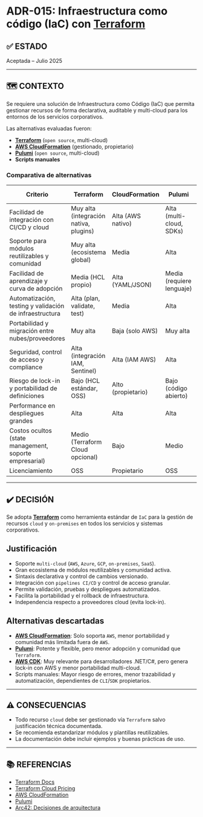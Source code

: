# ADR-015: Infraestructura como código (IaC) con [Terraform](https://www.terraform.io/)

## ✅ ESTADO

Aceptada – Julio 2025

---

## 🗺️ CONTEXTO

Se requiere una solución de Infraestructura como Código (IaC) que permita gestionar recursos de forma declarativa, auditable y multi-cloud para los entornos de los servicios corporativos.

Las alternativas evaluadas fueron:

- **[Terraform](https://www.terraform.io/)** (`open source`, multi-cloud)
- **[AWS CloudFormation](https://aws.amazon.com/cloudformation/)** (gestionado, propietario)
- **[Pulumi](https://www.pulumi.com/)** (`open source`, multi-cloud)
- **Scripts manuales**

### Comparativa de alternativas

| Criterio                                              | Terraform | CloudFormation | Pulumi | Scripts manuales |
|-------------------------------------------------------|-----------|---------------|--------|------------------|
| Facilidad de integración con CI/CD y cloud            | Muy alta (integración nativa, plugins) | Alta (AWS nativo) | Alta (multi-cloud, SDKs) | Baja |
| Soporte para módulos reutilizables y comunidad        | Muy alta (ecosistema global) | Media | Alta | Nula |
| Facilidad de aprendizaje y curva de adopción          | Media (HCL propio) | Alta (YAML/JSON) | Media (requiere lenguaje) | Alta (scripts conocidos) |
| Automatización, testing y validación de infraestructura| Alta (plan, validate, test) | Media | Alta | Baja |
| Portabilidad y migración entre nubes/proveedores      | Muy alta | Baja (solo AWS) | Muy alta | Baja |
| Seguridad, control de acceso y compliance             | Alta (integración IAM, Sentinel) | Alta (IAM AWS) | Alta | Baja |
| Riesgo de lock-in y portabilidad de definiciones      | Bajo (HCL estándar, OSS) | Alto (propietario) | Bajo (código abierto) | Alto (ad-hoc, no portable) |
| Performance en despliegues grandes                    | Alta | Alta | Alta | Baja |
| Costos ocultos (state management, soporte empresarial)| Medio (Terraform Cloud opcional) | Bajo | Medio | Bajo |
| Licenciamiento                                        | OSS | Propietario | OSS | N/A |

---

## ✔️ DECISIÓN

Se adopta **[Terraform](https://www.terraform.io/)** como herramienta estándar de `IaC` para la gestión de recursos `cloud` y `on-premises` en todos los servicios y sistemas corporativos.

## Justificación

- Soporte `multi-cloud` (`AWS`, `Azure`, `GCP`, `on-premises`, `SaaS`).
- Gran ecosistema de módulos reutilizables y comunidad activa.
- Sintaxis declarativa y control de cambios versionado.
- Integración con `pipelines CI/CD` y control de acceso granular.
- Permite validación, pruebas y despliegues automatizados.
- Facilita la portabilidad y el rollback de infraestructura.
- Independencia respecto a proveedores cloud (evita lock-in).

## Alternativas descartadas

- **[AWS CloudFormation](https://aws.amazon.com/cloudformation/)**: Solo soporta `AWS`, menor portabilidad y comunidad más limitada fuera de `AWS`.
- **[Pulumi](https://www.pulumi.com/)**: Potente y flexible, pero menor adopción y comunidad que `Terraform`.
- **[AWS CDK](https://aws.amazon.com/cdk/)**: Muy relevante para desarrolladores .NET/C#, pero genera lock-in con AWS y menor portabilidad multi-cloud.
- Scripts manuales: Mayor riesgo de errores, menor trazabilidad y automatización, dependientes de `CLI`/`SDK` propietarios.

---

## ⚠️ CONSECUENCIAS

- Todo recurso `cloud` debe ser gestionado vía `Terraform` salvo justificación técnica documentada.
- Se recomienda estandarizar módulos y plantillas reutilizables.
- La documentación debe incluir ejemplos y buenas prácticas de uso.

---

## 📚 REFERENCIAS

- [Terraform Docs](https://www.terraform.io/docs)
- [Terraform Cloud Pricing](https://www.hashicorp.com/products/terraform/pricing)
- [AWS CloudFormation](https://aws.amazon.com/cloudformation/)
- [Pulumi](https://www.pulumi.com/)
- [Arc42: Decisiones de arquitectura](https://arc42.org/decision/)
